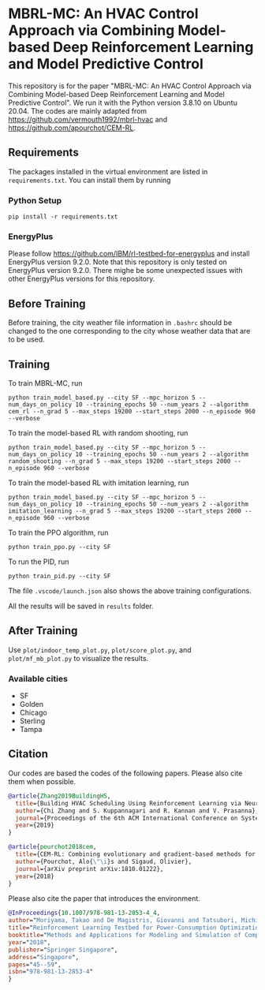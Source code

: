 # MBRL-MC: An HVAC Control Approach via Combining Model-based Deep Reinforcement Learning and Model Predictive Control

This repository is for the paper "MBRL-MC: An HVAC Control Approach via Combining Model-based Deep Reinforcement Learning and Model Predictive Control". We run it with the Python version 3.8.10 on Ubuntu 20.04. The codes are mainly adapted from https://github.com/vermouth1992/mbrl-hvac and 
https://github.com/apourchot/CEM-RL. 

## Requirements

The packages installed in the virtual environment are listed in ```requirements.txt```. You can install them by running

### Python Setup

```setup
pip install -r requirements.txt
```

### EnergyPlus
Please follow https://github.com/IBM/rl-testbed-for-energyplus and install EnergyPlus version 9.2.0. Note that this repository is only tested on EnergyPlus version 9.2.0. There mighe be some unexpected issues with other EnergyPlus versions for this repository. 

## Before Training
Before training, the city weather file information in ```.bashrc``` should be changed to the one corresponding to the city whose weather data that are to be used. 

## Training

To train MBRL-MC, run
```train
python train_model_based.py --city SF --mpc_horizon 5 --num_days_on_policy 10 --training_epochs 50 --num_years 2 --algorithm cem_rl --n_grad 5 --max_steps 19200 --start_steps 2000 --n_episode 960 --verbose
```

To train the model-based RL with random shooting, run

```train
python train_model_based.py --city SF --mpc_horizon 5 --num_days_on_policy 10 --training_epochs 50 --num_years 2 --algorithm random_shooting --n_grad 5 --max_steps 19200 --start_steps 2000 --n_episode 960 --verbose
```

To train the model-based RL with imitation learning, run

```train
python train_model_based.py --city SF --mpc_horizon 5 --num_days_on_policy 10 --training_epochs 50 --num_years 2 --algorithm imitation_learning --n_grad 5 --max_steps 19200 --start_steps 2000 --n_episode 960 --verbose
```

To train the PPO algorithm, run 
```train
python train_ppo.py --city SF
```

To run the PID, run
```train
python train_pid.py --city SF
```

The file ```.vscode/launch.json``` also shows the above training configurations. 

All the results will be saved in ```results``` folder. 

## After Training 

Use ```plot/indoor_temp_plot.py```, ```plot/score_plot.py```, and ```plot/mf_mb_plot.py``` to visualize the results. 

### Available cities
- SF
- Golden
- Chicago
- Sterling
- Tampa 


## Citation
Our codes are based the codes of the following papers. Please also cite them when possible. 

```bib
@article{Zhang2019BuildingHS,
  title={Building HVAC Scheduling Using Reinforcement Learning via Neural Network Based Model Approximation},
  author={Chi Zhang and S. Kuppannagari and R. Kannan and V. Prasanna},
  journal={Proceedings of the 6th ACM International Conference on Systems for Energy-Efficient Buildings, Cities, and Transportation},
  year={2019}
}
```

```bib
@article{pourchot2018cem,
  title={CEM-RL: Combining evolutionary and gradient-based methods for policy search},
  author={Pourchot, Alo{\"\i}s and Sigaud, Olivier},
  journal={arXiv preprint arXiv:1810.01222},
  year={2018}
}
```

Please also cite the paper that introduces the environment.

```bib
@InProceedings{10.1007/978-981-13-2853-4_4,
author="Moriyama, Takao and De Magistris, Giovanni and Tatsubori, Michiaki and Pham, Tu-Hoa and Munawar, Asim and Tachibana, Ryuki",
title="Reinforcement Learning Testbed for Power-Consumption Optimization",
booktitle="Methods and Applications for Modeling and Simulation of Complex Systems",
year="2018",
publisher="Springer Singapore",
address="Singapore",
pages="45--59",
isbn="978-981-13-2853-4"
}
```
